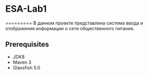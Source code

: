 # ESA-Lab1  
=========
В данном проекте представлена система ввода и отображения информации о сети общественного питания.  

Prerequisites  
-------------
* JDK8
* Maven 3
* Glassfish 5.0  